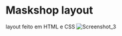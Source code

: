 # Maskshop layout

layout feito em HTML e CSS
![Screenshot_3](https://user-images.githubusercontent.com/119339116/220242370-8f192f6a-b113-4444-b94a-dd6f4624500e.png)
